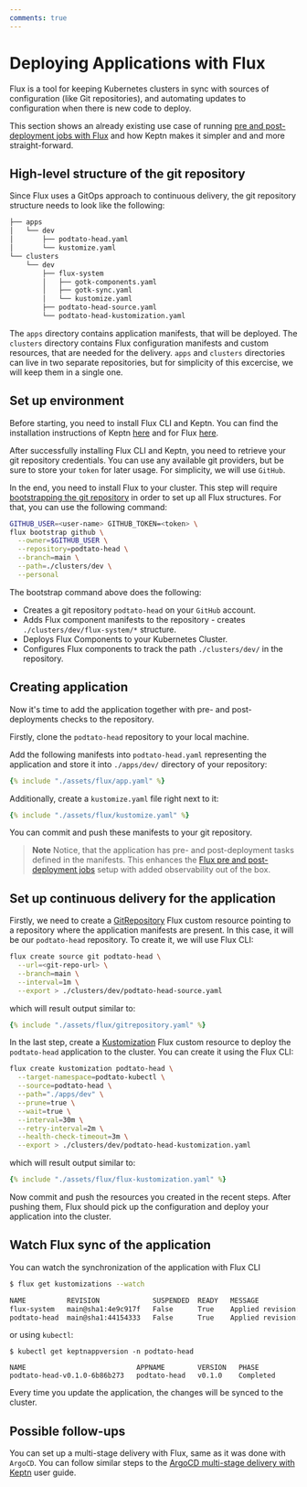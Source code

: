 ```yaml
---
comments: true
---
```


# Deploying Applications with Flux

Flux is a tool for keeping Kubernetes clusters in sync with sources
of configuration (like Git repositories), and automating updates to
configuration when there is new code to deploy.

This section shows an already existing use case of running
[pre and post-deployment jobs with Flux](https://fluxcd.io/flux/use-cases/running-jobs/)
and how Keptn makes it simpler and and more straight-forward.

## High-level structure of the git repository

Since Flux uses a GitOps approach to continuous delivery, the git
repository structure needs to look like the following:

```markdown
├── apps
│   └── dev
│       ├── podtato-head.yaml
│       └── kustomize.yaml
└── clusters
    └── dev
        ├── flux-system
        │   ├── gotk-components.yaml
        │   ├── gotk-sync.yaml
        │   └── kustomize.yaml
        ├── podtato-head-source.yaml
        └── podtato-head-kustomization.yaml
```

The `apps` directory contains application manifests, that will be deployed.
The `clusters` directory contains Flux configuration manifests and custom
resources, that are needed for the delivery.
`apps` and `clusters` directories can live in two separate repositories,
but for simplicity of this excercise, we will keep them in a single one.

## Set up environment

Before starting, you need to install Flux CLI and Keptn.
You can find the installation instructions of Keptn [here](./../installation/index.md)
and for Flux [here](https://fluxcd.io/flux/installation/).

After successfully installing Flux CLI and Keptn, you need to
retrieve your git repository credentials.
You can use any available git providers, but be sure to store your `token`
for later usage.
For simplicity, we will use `GitHub`.

In the end, you need to install Flux to your cluster.
This step will require
[bootstrapping the git repository](https://fluxcd.io/flux/installation/bootstrap/)
in order to set up all Flux structures.
For that, you can use the following command:

```bash
GITHUB_USER=<user-name> GITHUB_TOKEN=<token> \
flux bootstrap github \
  --owner=$GITHUB_USER \
  --repository=podtato-head \
  --branch=main \
  --path=./clusters/dev \
  --personal
```

The bootstrap command above does the following:

* Creates a git repository `podtato-head` on your `GitHub` account.
* Adds Flux component manifests to the repository -
creates `./clusters/dev/flux-system/*` structure.
* Deploys Flux Components to your Kubernetes Cluster.
* Configures Flux components to track the path `./clusters/dev/` in the repository.

## Creating application

Now it's time to add the application together with pre- and
post-deployments checks to the repository.

Firstly, clone the `podtato-head` repository to your local machine.

Add the following manifests into `podtato-head.yaml` representing the application
and store it into `./apps/dev/` directory of your repository:

```yaml
{% include "./assets/flux/app.yaml" %}
```

Additionally, create a `kustomize.yaml` file right next to it:

```yaml
{% include "./assets/flux/kustomize.yaml" %}
```

You can commit and push these manifests to your git repository.

> **Note**
Notice, that the application has pre- and post-deployment tasks defined
in the manifests.
This enhances the
[Flux pre and post-deployment jobs](https://fluxcd.io/flux/use-cases/running-jobs/)
setup with added observability out of the box.

## Set up continuous delivery for the application

Firstly, we need to create a
[GitRepository](https://fluxcd.io/flux/components/source/gitrepositories/)
Flux custom resource
pointing to a repository where the application manifests are present.
In this case, it will be our `podtato-head` repository.
To create it, we will use Flux CLI:

```bash
flux create source git podtato-head \
  --url=<git-repo-url> \
  --branch=main \
  --interval=1m \
  --export > ./clusters/dev/podtato-head-source.yaml
```

which will result output similar to:

```yaml
{% include "./assets/flux/gitrepository.yaml" %}
```

In the last step, create a
[Kustomization](https://fluxcd.io/flux/components/kustomize/kustomizations/)
Flux custom resource to deploy the `podtato-head` application to the cluster.
You can create it using the Flux CLI:

```bash
flux create kustomization podtato-head \
  --target-namespace=podtato-kubectl \
  --source=podtato-head \
  --path="./apps/dev" \
  --prune=true \
  --wait=true \
  --interval=30m \
  --retry-interval=2m \
  --health-check-timeout=3m \
  --export > ./clusters/dev/podtato-head-kustomization.yaml
```

which will result output similar to:

```yaml
{% include "./assets/flux/flux-kustomization.yaml" %}
```

Now commit and push the resources you created in the recent steps.
After pushing them, Flux should pick up the configuration and
deploy your application into the cluster.

## Watch Flux sync of the application

You can watch the synchronization of the application
with Flux CLI

```bash
$ flux get kustomizations --watch

NAME          REVISION             SUSPENDED  READY   MESSAGE
flux-system   main@sha1:4e9c917f   False      True    Applied revision: main@sha1:4e9c917f
podtato-head  main@sha1:44154333   False      True    Applied revision: main@sha1:44154333

```

or using `kubectl`:

```shell
$ kubectl get keptnappversion -n podtato-head

NAME                           APPNAME        VERSION   PHASE
podtato-head-v0.1.0-6b86b273   podtato-head   v0.1.0    Completed
```

Every time you update the application, the changes will be
synced to the cluster.

## Possible follow-ups

You can set up a multi-stage delivery with Flux, same
as it was done with `ArgoCD`.
You can follow similar steps to the
[ArgoCD multi-stage delivery with Keptn](../guides/multi-stage-application-delivery.md)
user guide.
